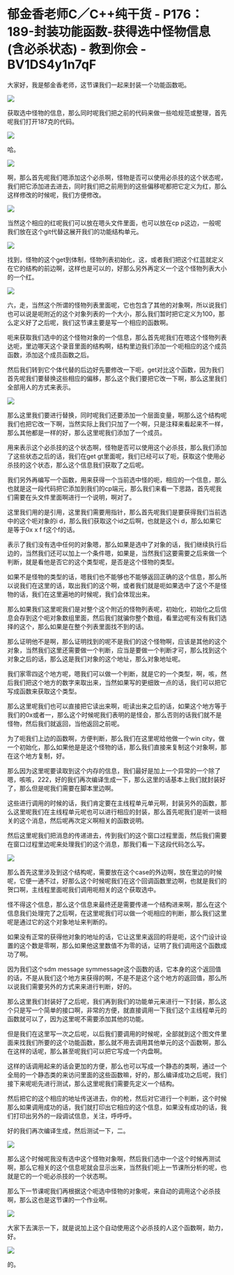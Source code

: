 # 郁金香老师C／C++纯干货 - P176：189-封装功能函数-获得选中怪物信息(含必杀状态) - 教到你会 - BV1DS4y1n7qF

大家好，我是郁金香老师，这节课我们一起来封装一个功能函数呃。

![](img/3e3ffe88325008a47674753963f3c13d_1.png)

获取选中怪物的信息，那么同时呢我们把之前的代码来做一些哈规范或整理，首先呢我们打开187克的代码。

![](img/3e3ffe88325008a47674753963f3c13d_3.png)

哈。

![](img/3e3ffe88325008a47674753963f3c13d_5.png)

啊，那么首先呢我们嗯添加这个必杀啊，怪物是否可以使用必杀技的这个状态呢，我们把它添加进去进去，同时我们把之前用到的这些偏移呢都把它定义为红，那么这样修改的时候呢，我们方便修改。



![](img/3e3ffe88325008a47674753963f3c13d_7.png)

当然这个相应的红呢我们可以放在嗯头文件里面，也可以放在cp p这边，一般呢我们放在这个git代替这展开我们的功能结构单元。



![](img/3e3ffe88325008a47674753963f3c13d_9.png)

找到，怪物的这个get到体制，怪物列表初始化，这，或者我们把这个红蓝就定义在它的结构的前边啊，这样也是可以的，好那么另外再定义一个这个怪物列表大小的一个红。



![](img/3e3ffe88325008a47674753963f3c13d_11.png)

六，走，当然这个所谓的怪物列表里面呢，它也包含了其他的对象啊，所以说我们也可以说是呃附近的这个对象列表的一个大小，那么我们暂时把它定义为100，那么定义好了之后呢，我们这节课主要是写一个相应的函数啊。

呃来获取我们选中的这个怪物对象的一个信息，那么首先呢我们在嗯这个怪物列表达呃，里边哪天这个录音里面的结构啊，结构里边我们添加一个呃相应的这个成员函数，添加这个成员函数之后。

然后我们转到它个体代替的后边好先要修改一下呃，get对比这个函数，因为我们首先呢我们要替换这些相应的偏移，那么这个我们要把它改一下啊，那么这里我们全部用人的方式来表示。



![](img/3e3ffe88325008a47674753963f3c13d_13.png)

那么这里我们要进行替换，同时呢我们还要添加一个层面变量，啊那么这个结构呢我们也把它改一下啊，当然实际上我们只加了一个啊，只是注释来看起来不一样，那么其他都是一样的好，那么这里呢我们添加了一个成员。

用来表示这个必杀技的这个状态啊，怪物是否可以使用这个必杀技，那么我们添加了这些状态之后的话，我们在get gt里面呢，我们已经可以了呃，获取这个使用必杀技的这个状态，那么这个信息我们获取了之后呢。

我们另外再编写一个函数，用来获得一个当前选中怪的呃，相应的一个信息，那么也就是这一段代码把它添加到我们的cp端元，那么我们来看一下思路，首先呢我们需要在头文件里面啊进行一个说明，啊对了。

这里我们用的是引用，这里我们需要用指针，那么首先呢我们是要获得我们当前选中的这个呃对象的i d，那么我们获取这个id之后啊，也就是这个i d，那么如果它是等于0x x f f这个f的话。

表示了我们没有选中任何的对象嗯，那么如果是选中了对象的话，我们继续执行后边的，当然我们还可以加上一个条件嗯，如果是，当然我们这要需要之后来做一个判断，就是看他是否它的这个类型呢，是否是这个怪物的类型。

如果不是怪物的类型的话，嗯我们也不能够也不能够返回正确的这个信息，那么所以说我们在这里的话，取出我们的这个啊，或者我们就是呃如果选中了这个不是怪物的话，我们在这里遍地的时候呢，我们会体现出来。

那么如果我们这里呢我们是对整个这个附近的怪物列表呢，初始化，初始化之后信息会存到这个呃对象数组里面，然后我们就骗你整个数组，看里边呢有没有我们选择的这个，那么如果是在整个列表里面找不到的话。

那么证明他不是啊，那么证明找到的呢不是我们的这个怪物啊，应该是其他的这个对象，当然我们这里还需要做一个判断，应当是要做一个判断才可，那么找到这个对象之后的话，那么这是我们对象的这个地址，那么对象地址呢。

我们家零四这个地方呢，嗯我们可以做一个判断，就是它的一个类型，啊，咳，然后我们把这个地方的数字来取出来，当然如果写的更细致一点的话，我们可以把它写成函数来获取这个类型。

那么这里呢我们也可以直接把它读出来啊，呃读出来之后的话，如果这个地方等于我们的0x或者一，那么这个时候呢我们表明的是怪会，那么否则的话我们就不是怪物，然后我们就返回，当他返回之前呢。

为了呃我们上边的函数啊，方便判断，那么我们在这里呢给他做一个win city，做一个初始化，那么如果他是是这个怪物的话，那么我们直接来复制这个对象啊，那在这个地方复制，好。

那么因为这里呢要读取到这个内存的信息，我们最好是加上一个异常的一个除了嗯，咳咳，222，好的我们再次编译生成一下，那么这里的话基本上我们就封装好了，那么但是呢我们需要在脚本里边啊。

这些进行调用的时候的话，我们肯定要在主线程单元单元啊，封装另外的函数，那么这里呢我们在主线程单元呢也可以进行相应的封装，那么首先呢我们是听一谈相关的这个消息，然后呢再次定义啊相关的函数说明。

然后这里呢我们把消息的传递进去，传到我们的这个窗口过程里面，然后我们需要在窗口过程里边呢来处理我们的这个消息，那我们看一下这段代码怎么写。



![](img/3e3ffe88325008a47674753963f3c13d_15.png)

那么首先这里涉及到这个结构呢，需要放在这个case的外边啊，放在里边的时候呢，它便一通不过，好那么这个时候呢我们在这个回调函数里边啊，也就是我们的贺口啊，主线程里面呢我们调用呃相关的这个获取选中。

怪不得这个信息，那么这个信息来最终还是需要传递一个结构进来啊，那么在这个信息我们处理完了之后啊，在这里呢我们可以做一个呃相应的判断，那么我们这里呢是通过它的这个对象地址来判断的。

如果没有正常的获得他对象的地址的话，它让这里来返回的将是呃，这个门设计设置的这个数是零啊，那么如果他这里数值不为零的话，证明了我们调用这个函数成功了啊。

因为我们这个sdm message symmessage这个函数的话，它本身的这个返回值的话，不是从我们这个地方来获得的啊，不是不是这个这个地方的返回值，那么所以说我们需要另外的方式来来进行判断，好的。

那么这里我们封装好了之后呢，我们再到我们的功能单元来进行一下封装，那么这个只是写一个简单的接口啊，非常的方便，就直接调用一下我们这个主线程单元的函数就可以了，因为这里呢不需要添加其他的功能。

但是我们在这里写一次之后呢，以后我们要调用的时候呢，全部就到这个图文件里面来找我们所要的这个功能函数，那么就不用去调用其他单元的这个函数啊，那么在这样的话呢，那么甚至呢我们可以把它写成一个内盘啊。

这样的话调用起来的话会更加的方便，那么也可以写成一个静态的类啊，通过一个全局的一个静态类的来访问里面的这些函数嘛，好的，那么编译成功之后呢，我们接下来呢呃先进行测试，那么这里呢我们需要先定义一个结构。

然后把它的这个相应的地址传送进去，你的枪，然后对它进行一个判断，这个时候那么如果调用成功的话，我们就打印出它相应的这个信息，如果没有成功的话，我们打印出另外的一段调试信息，关注，呼呼呼。

好的我们再次编译生成，然后测试一下，二。

![](img/3e3ffe88325008a47674753963f3c13d_17.png)

那么这个时候呢我没有选中这个怪物对象啊，然后我们选中一个这个时候再测试啊，那么它相关的这个信息呢就会显示出来，当然我们呃上一节课所分析的呢，也就是它的一个呃必杀技的一个状态啊。

那么下一节课呢我们再根据这个呃选中怪物的对象呢，来自动的调用这个必杀技啊，那么这也是这节课的一个作业啊。



![](img/3e3ffe88325008a47674753963f3c13d_19.png)

大家下去演示一下，就是说加上这个自动使用这个必杀技的人这个函数啊，助力，好。

![](img/3e3ffe88325008a47674753963f3c13d_21.png)

的。